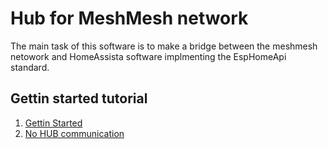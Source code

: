 # Hub for MeshMesh network

The main task of this software is to make a bridge between the meshmesh netowork and HomeAssista software 
implmenting the EspHomeApi standard.

## Gettin started tutorial

1) [Gettin Started](docs/tutorial/gettin_started.md)
2) [No HUB communication](docs/tutorial/no_hub_commuication.md)